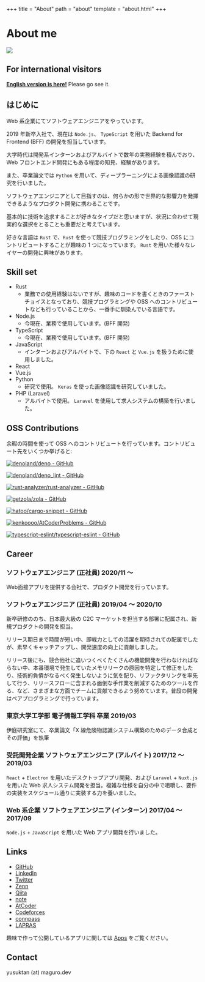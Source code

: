 +++
title = "About"
path = "about"
template = "about.html"
+++

# About me

<img src="/img/maguro.png">

## For international visitors

**[English version is here!](/about-en)** Please go see it.

## はじめに

Web 系企業にてソフトウェアエンジニアをやっています。

2019 年新卒入社で、現在は `Node.js`、 `TypeScript` を用いた Backend for Frontend (BFF) の開発を担当しています。

大学時代は開発系インターンおよびアルバイトで数年の実務経験を積んでおり、Web フロントエンド開発にもある程度の知見、経験があります。

また、卒業論文では `Python` を用いて、ディープラーニングによる画像認識の研究を行いました。

ソフトウェアエンジニアとして目指すのは、何らかの形で世界的な影響力を発揮できるようなプロダクト開発に携わることです。

基本的に技術を追求することが好きなタイプだと思いますが、状況に合わせて現実的な選択をとることも重要だと考えています。

好きな言語は `Rust` で、`Rust` を使って競技プログラミングをしたり、OSS にコントリビュートすることが趣味の 1 つになっています。 `Rust` を用いた様々なレイヤーの開発に興味があります。

## Skill set

- Rust
  - 業務での使用経験はないですが、趣味のコードを書くときのファーストチョイスとなっており、競技プログラミングや OSS へのコントリビュートなども行っていることから、一番手に馴染んでいる言語です。
- Node.js
  - 今現在、業務で使用しています。(BFF 開発)
- TypeScript
  - 今現在、業務で使用しています。(BFF 開発)
- JavaScript
  - インターンおよびアルバイトで、下の `React` と `Vue.js` を扱うために使用しました。
- React
- Vue.js
- Python
  - 研究で使用。 `Keras` を使った画像認識を研究していました。
- PHP (Laravel)
  - アルバイトで使用。 `Laravel` を使用して求人システムの構築を行いました。

## OSS Contributions

余暇の時間を使って OSS へのコントリビュートを行っています。コントリビュート先をいくつか挙げると:

[![denoland/deno - GitHub](https://gh-card.dev/repos/denoland/deno.svg)](https://github.com/denoland/deno)

[![denoland/deno_lint - GitHub](https://gh-card.dev/repos/denoland/deno_lint.svg)](https://github.com/denoland/deno_lint)

[![rust-analyzer/rust-analyzer - GitHub](https://gh-card.dev/repos/rust-analyzer/rust-analyzer.svg)](https://github.com/rust-analyzer/rust-analyzer)

[![getzola/zola - GitHub](https://gh-card.dev/repos/getzola/zola.svg)](https://github.com/getzola/zola)

[![hatoo/cargo-snippet - GitHub](https://gh-card.dev/repos/hatoo/cargo-snippet.svg)](https://github.com/hatoo/cargo-snippet)

[![kenkoooo/AtCoderProblems - GitHub](https://gh-card.dev/repos/kenkoooo/AtCoderProblems.svg)](https://github.com/kenkoooo/AtCoderProblems)

[![typescript-eslint/typescript-eslint - GitHub](https://gh-card.dev/repos/typescript-eslint/typescript-eslint.svg)](https://github.com/typescript-eslint/typescript-eslint)

## Career

### ソフトウェアエンジニア (正社員) 2020/11 〜

Web面接アプリを提供する会社で、プロダクト開発を行っています。

### ソフトウェアエンジニア (正社員) 2019/04 〜 2020/10

新卒研修ののち、日本最大級の C2C マーケットを担当する部署に配属され、新規プロダクトの開発を担当。

リリース期日まで時間が短い中、即戦力としての活躍を期待されての配属でしたが、素早くキャッチアップし、開発速度の向上に貢献しました。

リリース後にも、競合他社に追いつくべくたくさんの機能開発を行わなければならない中、本番環境で発生していたメモリリークの原因を特定して修正をしたり、技術的負債がなるべく発生しないように気を配り、リファクタリングを率先して行う、リリースフローに含まれる面倒な手作業を削減するためのツールを作る、など、さまざまな方面でチームに貢献できるよう努めています。普段の開発はペアプログラミングで行っています。

### 東京大学工学部 電子情報工学科 卒業 2019/03

伊庭研究室にて、卒業論文「X 線危険物認識システム構築のためのデータ合成とその評価」を執筆

### 受託開発企業 ソフトウェアエンジニア (アルバイト) 2017/12 〜 2019/03

`React` + `Electron` を用いたデスクトップアプリ開発、および `Laravel` + `Nuxt.js` を用いた Web 求人システム開発を担当。複雑な仕様を自分の中で咀嚼し、要件の実装をスケジュール通りに実装する力を養いました。

### Web 系企業 ソフトウェアエンジニア (インターン) 2017/04 〜 2017/09

`Node.js` + `JavaScript` を用いた Web アプリ開発を行いました。

## Links

- <i class="fab fa-github"></i> [GitHub](https://github.com/magurotuna)
- <i class="fab fa-linkedin"></i> [LinkedIn](https://www.linkedin.com/in/yusuke-tanaka-3904a7167)
- <i class="fab fa-twitter"></i> [Twitter](https://twitter.com/yusuktan)
- [Zenn](https://zenn.dev/magurotuna)
- [Qiita](https://qiita.com/maguro_tuna)
- [note](https://note.com/maguro_tuna)
- [AtCoder](https://atcoder.jp/users/maguro_tuna)
- [Codeforces](https://codeforces.com/profile/maguro_tuna)
- [connpass](https://connpass.com/user/magurotuna/)
- [LAPRAS](https://lapras.com/public/4LPJBTY)

趣味で作って公開しているアプリに関しては [Apps](/apps) をご覧ください。

## Contact

yusuktan<!-- ODAYAKA --> (at) <!-- JANAI -->maguro.dev
